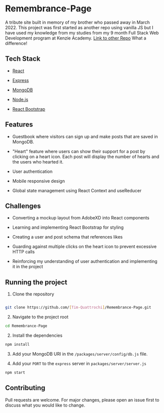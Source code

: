 # Remembrance-Page

A tribute site built in memory of my brother who passed away in March 2022. This project was first started as another repo using vanilla JS but I have used my knowledge from my studies from my 9 month Full Stack Web Development program at Kenzie Academy. [Link to other Repo](https://github.com/Tim-Quattrochi/Jerry-Krikava) What a difference!

## Tech Stack

- [React](https://reactjs.org/)

- [Express](https://expressjs.com/)

- [MongoDB](https://www.mongodb.com/)

- [Node.js](https://nodejs.org/)

- [React Bootstrap](https://react-bootstrap.github.io/)

## Features

- Guestbook where visitors can sign up and make posts that are saved in MongoDB.

- "Heart" feature where users can show their support for a post by clicking on a heart icon. Each post will display the number of hearts and the users who hearted it.

- User authentication

- Mobile responsive design

- Global state management using React Context and useReducer

## Challenges

- Converting a mockup layout from AdobeXD into React components

- Learning and implementing React Bootstrap for styling

- Creating a user and post schema that references likes

- Guarding against multiple clicks on the heart icon to prevent excessive HTTP calls

- Reinforcing my understanding of user authentication and implementing it in the project

## Running the project

1. Clone the repository

```bash

git clone https://github.com/[Tim-Quattrochi]/Remembrance-Page.git
```

2. Navigate to the project root

```bash
cd Remembrance-Page
```

2. Install the dependencies

```bash
npm install
```

3. Add your MongoDB URI in the `/packages/server/config/db.js` file.

4. Add your `PORT` to the `express` server in `packages/server/server.js`

```bash
npm start
```

## Contributing

Pull requests are welcome. For major changes, please open an issue first to discuss what you would like to change.
